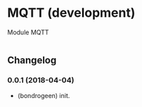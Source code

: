 # MQTT (development)

Module MQTT 



```lua


```

## Changelog

### 0.0.1 (2018-04-04)
* (bondrogeen) init.